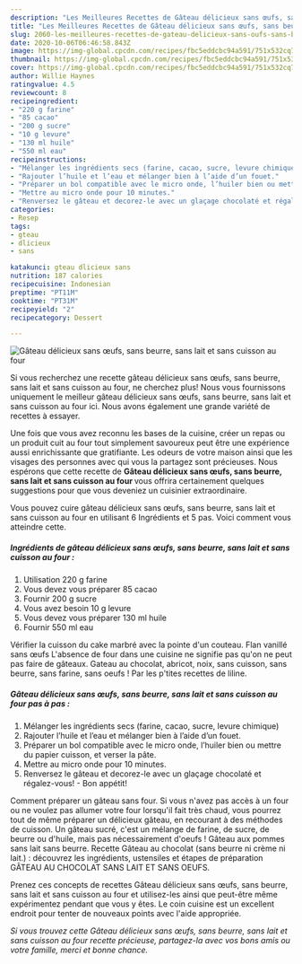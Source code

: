 ```yaml
---
description: "Les Meilleures Recettes de Gâteau délicieux sans œufs, sans beurre, sans lait et sans cuisson au four"
title: "Les Meilleures Recettes de Gâteau délicieux sans œufs, sans beurre, sans lait et sans cuisson au four"
slug: 2060-les-meilleures-recettes-de-gateau-delicieux-sans-oufs-sans-beurre-sans-lait-et-sans-cuisson-au-four
date: 2020-10-06T06:46:58.843Z
image: https://img-global.cpcdn.com/recipes/fbc5eddcbc94a591/751x532cq70/gateau-delicieux-sans-oeufs-sans-beurre-sans-lait-et-sans-cuisson-au-four-photo-principale-de-la-recette.jpg
thumbnail: https://img-global.cpcdn.com/recipes/fbc5eddcbc94a591/751x532cq70/gateau-delicieux-sans-oeufs-sans-beurre-sans-lait-et-sans-cuisson-au-four-photo-principale-de-la-recette.jpg
cover: https://img-global.cpcdn.com/recipes/fbc5eddcbc94a591/751x532cq70/gateau-delicieux-sans-oeufs-sans-beurre-sans-lait-et-sans-cuisson-au-four-photo-principale-de-la-recette.jpg
author: Willie Haynes
ratingvalue: 4.5
reviewcount: 8
recipeingredient:
- "220 g farine"
- "85 cacao"
- "200 g sucre"
- "10 g levure"
- "130 ml huile"
- "550 ml eau"
recipeinstructions:
- "Mélanger les ingrédients secs (farine, cacao, sucre, levure chimique)"
- "Rajouter l’huile et l’eau et mélanger bien à l’aide d’un fouet."
- "Préparer un bol compatible avec le micro onde, l’huiler bien ou mettre du papier cuisson, et verser la pâte."
- "Mettre au micro onde pour 10 minutes."
- "Renversez le gâteau et decorez-le avec un glaçage chocolaté et régalez-vous! Bon appétit!"
categories:
- Resep
tags:
- gteau
- dlicieux
- sans

katakunci: gteau dlicieux sans 
nutrition: 187 calories
recipecuisine: Indonesian
preptime: "PT11M"
cooktime: "PT31M"
recipeyield: "2"
recipecategory: Dessert

---
```



![Gâteau délicieux sans œufs, sans beurre, sans lait et sans cuisson au four](https://img-global.cpcdn.com/recipes/fbc5eddcbc94a591/751x532cq70/gateau-delicieux-sans-oeufs-sans-beurre-sans-lait-et-sans-cuisson-au-four-photo-principale-de-la-recette.jpg)

Si vous recherchez une recette gâteau délicieux sans œufs, sans beurre, sans lait et sans cuisson au four, ne cherchez plus! Nous vous fournissons uniquement le meilleur gâteau délicieux sans œufs, sans beurre, sans lait et sans cuisson au four ici. Nous avons également une grande variété de recettes à essayer.

Une fois que vous avez reconnu les bases de la cuisine, créer un repas ou un produit cuit au four tout simplement savoureux peut être une expérience aussi enrichissante que gratifiante. Les odeurs de votre maison ainsi que les visages des personnes avec qui vous la partagez sont précieuses. Nous espérons que cette recette de <strong> Gâteau délicieux sans œufs, sans beurre, sans lait et sans cuisson au four </strong> vous offrira certainement quelques suggestions pour que vous deveniez un cuisinier extraordinaire.

<!--inarticleads1-->

Vous pouvez cuire gâteau délicieux sans œufs, sans beurre, sans lait et sans cuisson au four en utilisant 6 Ingrédients et 5 pas. Voici comment vous atteindre cette.

##### Ingrédients de gâteau délicieux sans œufs, sans beurre, sans lait et sans cuisson au four :

1. Utilisation 220 g farine
1. Vous devez vous préparer 85 cacao
1. Fournir 200 g sucre
1. Vous avez besoin 10 g levure
1. Vous devez vous préparer 130 ml huile
1. Fournir 550 ml eau


Vérifier la cuisson du cake marbré avec la pointe d&#39;un couteau. Flan vanillé sans œufs L&#39;absence de four dans une cuisine ne signifie pas qu&#39;on ne peut pas faire de gâteaux. Gateau au chocolat, abricot, noix, sans cuisson, sans beurre, sans farine, sans oeufs ! Par les p&#39;tites recettes de liline. 

<!--inarticleads2-->

##### Gâteau délicieux sans œufs, sans beurre, sans lait et sans cuisson au four pas à pas :

1. Mélanger les ingrédients secs (farine, cacao, sucre, levure chimique)
1. Rajouter l’huile et l’eau et mélanger bien à l’aide d’un fouet.
1. Préparer un bol compatible avec le micro onde, l’huiler bien ou mettre du papier cuisson, et verser la pâte.
1. Mettre au micro onde pour 10 minutes.
1. Renversez le gâteau et decorez-le avec un glaçage chocolaté et régalez-vous! - Bon appétit!


Comment préparer un gâteau sans four. Si vous n&#39;avez pas accès à un four ou ne voulez pas allumer votre four lorsqu&#39;il fait très chaud, vous pourrez tout de même préparer un délicieux gâteau, en recourant à des méthodes de cuisson. Un gâteau sucré, c&#39;est un mélange de farine, de sucre, de beurre ou d&#39;huile, mais pas nécessairement d&#39;oeufs ! Gâteau aux pommes sans lait sans beurre. Recette Gâteau au chocolat (sans beurre ni crème ni lait.) : découvrez les ingrédients, ustensiles et étapes de préparation GÂTEAU AU CHOCOLAT SANS LAIT ET SANS OEUFS. 

<!--inarticleads1-->

<p>
Prenez ces concepts de recettes Gâteau délicieux sans œufs, sans beurre, sans lait et sans cuisson au four et utilisez-les ainsi que peut-être même expérimentez pendant que vous y êtes. Le coin cuisine est un excellent endroit pour tenter de nouveaux points avec l'aide appropriée.
</p>

<p>
<i>Si vous trouvez cette Gâteau délicieux sans œufs, sans beurre, sans lait et sans cuisson au four recette précieuse, partagez-la avec vos bons amis ou votre famille, merci et bonne chance.</i>
</p>
